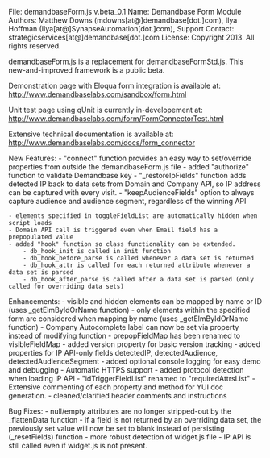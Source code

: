 File: demandbaseForm.js  v.beta_0.1
Name: Demandbase Form Module
Authors: Matthew Downs (mdowns[at@]demandbase[dot.]com), Ilya Hoffman (Ilya[at@]SynapseAutomation[dot.]com), 
Support Contact: strategicservices[at@]demandbase[dot.]com
License: Copyright 2013. All rights reserved.

demandbaseForm.js is a replacement for demandbaseFormStd.js.  This new-and-improved framework is a public beta.  

Demonstration page with Eloqua form integration is available at:
	http://www.demandbaselabs.com/sandbox/form.html

Unit test page using qUnit is currently in-developement at:
	http://www.demandbaselabs.com/form/FormConnectorTest.html

Extensive technical documentation is available at:
	http://www.demandbaselabs.com/docs/form_connector

New Features:
	- "connect" function provides an easy way to set/override properties from outside the demandbaseForm.js file
	- added "authorize" function to validate Demandbase key
	- "_restoreIpFields" function adds detected IP back to data sets from Domain and Company API, so IP address can be captured with every visit.
	- "keepAudienceFields" option to always capture audience and audience segment, regardless of the winning API

	- elements specified in toggleFieldList are automatically hidden when script loads
	- Domain API call is triggered even when Email field has a prepopulated value
	- added "hook" function so class functionality can be extended.  
		- db_hook_init is called in init function
		- db_hook_before_parse is called whenever a data set is returned
		- db_hook_attr is called for each returned attribute whenever a data set is parsed
		- db_hook_after_parse is called after a data set is parsed (only called for overriding data sets)

Enhancements:
	- visible and hidden elements can be mapped by name or ID (uses _getElmByIdOrName function)
	- only elements within the specified form are considered when mapping by name (uses _getElmByIdOrName function)
	- Company Autocomplete label can now be set via property instead of modifying function
	- prepopFieldMap has been renamed to visibleFieldMap
	- added version property for basic version tracking
	- added properties for IP API-only fields detectedIP, detectedAudience, detectedAudienceSegment
	- added optional console logging for easy demo and debugging
	- Automatic HTTPS support - added protocol detection when loading IP API
	- "idTriggerFieldList" renamed to "requiredAttrsList"
	- Extensive commenting of each property and method for YUI doc generation.
	- cleaned/clarified header comments and instructions

Bug Fixes:
	- null/empty attributes are no longer stripped-out by the _flattenData function
	- if a field is not returned by an overriding data set, the previously set value will now be set to blank instead of persisting (_resetFields) function
	- more robust detection of widget.js file - IP API is still called even if widget.js is not present.


